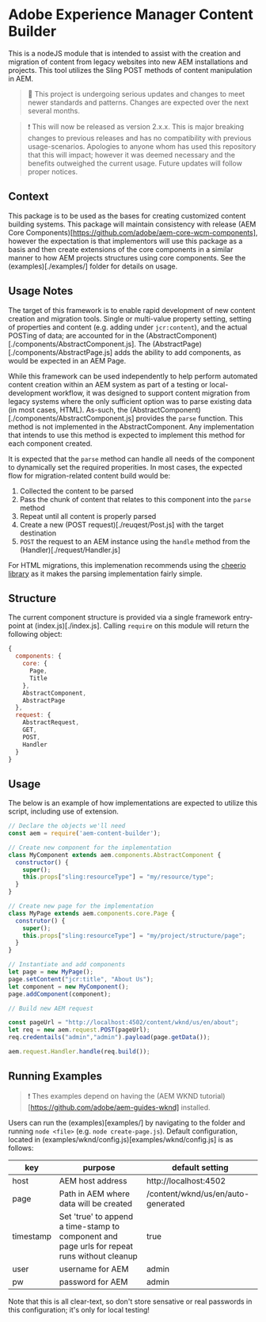 # Adobe Experience Manager Content Builder

This is a nodeJS module that is intended to assist with the creation and migration
of content from legacy websites into new AEM installations and projects. This tool
utilizes the Sling POST methods of content manipulation in AEM.

> :construction: This project is undergoing serious updates and changes to meet newer standards and patterns. Changes are expected over the next several months. 

> :exclamation: This will now be released as version 2.x.x. This is major breaking changes to previous releases and has no compatibility with previous usage-scenarios. Apologies to anyone whom has used this repository that this will impact; however it was deemed necessary and the benefits outweighed the current usage. Future updates will follow proper notices. 

## Context

This package is to be used as the bases for creating customized content building systems. This package will maintain consistency with release (AEM Core Components)[https://github.com/adobe/aem-core-wcm-components], however the expectation is that implementors will use this package as a basis and then create extensions of the core components in a similar manner to how AEM projects structures using core components. See the (examples)[./examples/] folder for details on usage. 

## Usage Notes

The target of this framework is to enable rapid development of new content creation and migration tools. Single or multi-value property setting, setting of properties and content (e.g. adding under `jcr:content`), and the actual POSTing of data; are accounted for in the (AbstractComponent)[./components/AbstractComponent.js]. The (AbstractPage)[./components/AbstractPage.js] adds the ability to add components, as would be expected in an AEM Page. 

While this framework can be used independently to help perform automated content creation within an AEM system as part of a testing or local-development workflow, it was designed to support content migration from legacy systems where the only sufficient option was to parse existing data (in most cases, HTML). As-such, the (AbstractComponent)[./components/AbstractComponent.js] provides the `parse` function. This method is not implemented in the AbstractComponent. Any implementation that intends to use this method is expected to implement this method for each component created. 

It is expected that the `parse` method can handle all needs of the component to dynamically set the required properities. In most cases, the expected flow for migration-related content build would be: 

  1. Collected the content to be parsed
  2. Pass the chunk of content that relates to this component into the `parse` method
  3. Repeat until all content is properly parsed
  4. Create a new (POST request)[./reuqest/Post.js] with the target destination
  5. `POST` the request to an AEM instance using the `handle` method from the (Handler)[./request/Handler.js]

For HTML migrations, this implemenation recommends using the [cheerio library](https://github.com/cheeriojs/cheerio) as it makes the parsing implementation fairly simple.

## Structure

The current component structure is provided via a single framework entry-point at (index.js)[./index.js]. Calling `require` on this module will return the following object: 

```javascript
{
  components: {
    core: {
      Page,
      Title
    },
    AbstractComponent,
    AbstractPage
  }, 
  request: {
    AbstractRequest,
    GET, 
    POST,
    Handler
  }
}
```

## Usage

The below is an example of how implementations are expected to utilize this script, including use of extension.

```javascript
// Declare the objects we'll need
const aem = require('aem-content-builder');

// Create new component for the implementation
class MyComponent extends aem.components.AbstractComponent {
  constructor() {
    super();
    this.props["sling:resourceType"] = "my/resource/type";
  }
}

// Create new page for the implementation
class MyPage extends aem.components.core.Page {
  construtor() {
    super();
    this.props["sling:resourceType"] = "my/project/structure/page";
  }
}

// Instantiate and add components
let page = new MyPage();
page.setContent("jcr:title", "About Us"); 
let component = new MyComponent();
page.addComponent(component);

// Build new AEM request

const pageUrl = "http://localhost:4502/content/wknd/us/en/about";
let req = new aem.request.POST(pageUrl);
req.credentails("admin","admin").payload(page.getData());

aem.request.Handler.handle(req.build());
```

## Running Examples

> :exclamation: Thes examples depend on having the (AEM WKND tutorial)[https://github.com/adobe/aem-guides-wknd] installed.

Users can run the (examples)[examples/] by navigating to the folder and running `node <file>` (e.g. `node create-page.js`). Default configuration, located in (examples/wknd/config.js)[examples/wknd/config.js] is as follows: 

| key | purpose | default setting |
|---|---|---|
| host | AEM host address | http://localhost:4502 |
| page | Path in AEM where data will be created | /content/wknd/us/en/auto-generated |
| timestamp | Set 'true' to append a time-stamp to component and page urls for repeat runs without cleanup | true |
| user | username for AEM | admin |
| pw | password for AEM | admin |

Note that this is all clear-text, so don't store sensative or real passwords in this configuration; it's only for local testing! 
